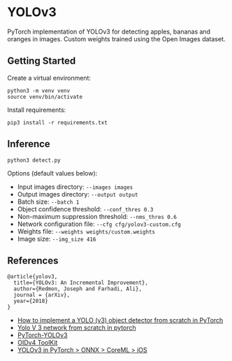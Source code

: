 # YOLOv3
PyTorch implementation of YOLOv3 for detecting apples, bananas and oranges in images. Custom weights trained using the 
Open Images dataset.

## Getting Started

Create a virtual environment:

```
python3 -m venv venv
source venv/bin/activate
```

Install requirements:

```
pip3 install -r requirements.txt
```

## Inference
```
python3 detect.py
```

Options (default values below):

* Input images directory: `--images images`
* Output images directory: `--output output`
* Batch size: `--batch 1`
* Object confidence threshold: `--conf_thres 0.3`
* Non-maximum suppression threshold: `--nms_thres 0.6`
* Network configuration file: `--cfg cfg/yolov3-custom.cfg`
* Weights file: `--weights weights/custom.weights`
* Image size: `--img_size 416`

## References

```
@article{yolov3,
  title={YOLOv3: An Incremental Improvement},
  author={Redmon, Joseph and Farhadi, Ali},
  journal = {arXiv},
  year={2018}
}
```

* [How to implement a YOLO (v3) object detector from scratch in PyTorch](https://blog.paperspace.com/how-to-implement-a-yolo-object-detector-in-pytorch/)
* [Yolo V 3 network from scratch in pytorch](https://www.youtube.com/watch?v=lTBFIwSGxrY)
* [PyTorch-YOLOv3](https://github.com/eriklindernoren/PyTorch-YOLOv3)
* [OIDv4 ToolKit](https://github.com/theAIGuysCode/OIDv4_ToolKit)
* [YOLOv3 in PyTorch > ONNX > CoreML > iOS](https://github.com/ultralytics/yolov3/)
